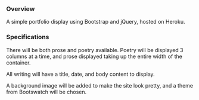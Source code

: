 ### Overview
A simple portfolio display using Bootstrap and jQuery, hosted on Heroku. 

### Specifications
There will be both prose and poetry available. Poetry will be displayed 3 columns at a time, and prose displayed taking up the entire width of the container.

All writing will have a title, date, and body content to display.

A background image will be added to make the site look pretty, and a theme from Bootswatch will be chosen.